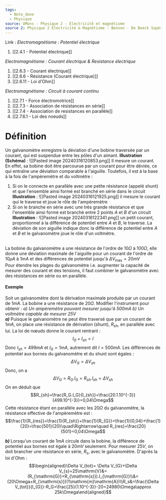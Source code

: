 ```yaml
---
tags:
  - Note_done
  - Physique
source: UMons - Physique 2 - Electricité et magnétisme
source 2: Physique 2 Electricité & Magnétisme - Benson - De Boeck Supérieur
---
```


Link :
_Electromagnétisme : Potentiel électrique_
1. [[2.4.1 - Potentiel électrique]]

_Electromagnétisme : Courant électrique & Resistance électrique_
1. [[2.6.3 - Courant électrique]]
2. [[2.6.6 - Résistance (Courant électrique)]]
3. [[2.6.11 - Loi d'Ohm]]

_Electromagnétisme : Circuit à courant continu_
1. [[2.7.1 - Force électromotrice]]
2. [[2.7.3 - Association de résistances en série]]
3. [[2.7.4 - Association de resistances en parallèle]]
4. [[2.7.6.1 - Loi des noeuds]]
# Définition
Un galvanomètre enregistre la déviation d'une bobine traversée par un courant, qui est suspendue entre les pôles d'un aimant. 
**Illustration (Schéma)** : ![[Pasted image 20240316120853.png]]
Il mesure un courant. En effet, sa bobine doit être parcourue par un courant pour être déviée, ce qui entraîne une déviation comparable à l'aiguille. Toutefois, il est à la base à la fois de l'ampèremètre et du voltmètre :
1. Si on le connecte en parallèle avec une petite résistance (appelé shunt) et que l'ensemble ainsi formé est branché en série dans le circuit 
**Illustration** : ![[Pasted image 20240316121925.png]]
il mesure le courant qui le traverse et joue le rôle de l'ampèremètre 
2. Si on le branche en série avec une très grande résistance et que l'ensemble ainsi formé est branché entre 2 points $A$ et $B$ d'un circuit
**Illustration** : ![[Pasted image 20240316122341.png]]
un petit courant, proportionnel à la différence de potentiel entre $A$ et $B$, le traverse. La déviation de son aiguille indique donc la différence de potentiel entre $A$ et $B$ et le galvanomètre joue le rôle d'un voltmètre. 

\
La bobine du galvanomètre a une résistance de l'ordre de $10\Omega$ à $100\Omega$, elle donne une déviation maximale de l'aiguille pour un courant de l'ordre de $10\mu A$ à 1$mA$ et des différences de potentiel jusqu'à $\Delta V_{\max}=20mV$ 
\
Pour étendre les plages du galvanomètre i.e. augmenter la capacité de mesurer des courant et des tensions, il faut combiner le galvanomètre avec des résistances en série ou en parallèle.

#### Exemple
Soit un galvanomètre dont la dérivation maximale produite par un courant de $1mA$. La bobine a une résistance de $20\Omega$. Modifier l'instrument pour obtenir : 
_a) Un ampèremètre pouvant mesurer jusqu'à 500mA_
_b) Un voltmètre capable de mesurer 25V_
\
**_a)_**
Puisque le galvanomètre ne peut être traversé que par un courant de $1mA$, on place une résistance de dérivation (shunt), $R_{sh}$, en parallèle avec lui. La loi de nœuds donne le courant rentrant : $$I_G+I_{sh}=I$$ Donc $I_{sh}=499mA$ et $I_G=1mA$, autrement dit $I=500mA$. Les différences de potentiel aux bornes du galvanomètre et du shunt sont égales : $$\Delta V_G=\Delta V_{sh}$$ Donc, on a $$\Delta V_G = R_G.I_G=R_{sh}.I_{sh}=\Delta V_{sh}$$ On en déduit que $$R_{sh}=\frac{R_G.I_G}{I_{sh}}=\frac{20.1.10^{-3}}{499.10^{-3}}=0,04\Omega$$ Cette résistance étant en parallèle avec les $20\Omega$ du galvanomètre, la résistance effective de l'ampèremètre est : $$\frac{1}{R_{res}}=\frac{1}{R_{sh}}+\frac{1}{R_{G}}=\frac{1}{0,04}+\frac{1}{20}=\frac{501}{20}\quad\Rightarrow\quad R_{res}=\frac{20}{501}=0,04\Omega$$

 **_b)_**
 Lorsqu'un courant de $1mA$ circule dans la bobine, la différence de potentiel aux bornes est égale à $20mV$ seulement. Pour mesurer $25V$, on doit brancher une résistance en série, $R_s$, avec le galvanomètre. D'après la loi d'Ohm : $$\begin{aligned}\Delta V_{tot}= \Delta V_{G}+\Delta V_{s}=25\mathrm{V}&=(R_{\mathrm{G}}+R_{\mathrm{s}}).I_{\mathrm{G}}\\&=(20\Omega+R_{\mathrm{s}})(1\mathrm{m}\mathrm{A})\\R_s&=\frac{\Delta V_{tot}}{I_{G}}-R_G=\frac{25}{1.10^{-3}}-20=24980\Omega\approx 25k\Omega\end{aligned}$$
 